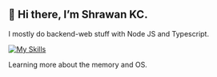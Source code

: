## 👋 Hi there, I’m Shrawan KC.

 I mostly do backend-web stuff with Node JS and Typescript.
 
[![My Skills](https://skills.thijs.gg/icons?i=nodejs,typescript,javascript,python,c,mongodb,postgres,git&theme=dark)](https://skills.thijs.gg)

Learning more about the memory and OS. 

<!---
shrawankc11/shrawankc11 is a ✨ special ✨ repository because its `README.md` (this file) appears on your GitHub profile.
You can click the Preview link to take a look at your changes.
--->
